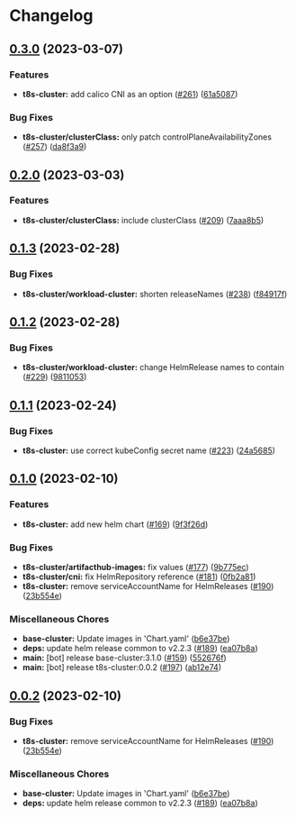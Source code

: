 # Changelog

## [0.3.0](https://github.com/teutonet/teutonet-helm-charts/compare/t8s-cluster-0.2.0...t8s-cluster-v0.3.0) (2023-03-07)


### Features

* **t8s-cluster:** add calico CNI as an option ([#261](https://github.com/teutonet/teutonet-helm-charts/issues/261)) ([61a5087](https://github.com/teutonet/teutonet-helm-charts/commit/61a5087520dc8d8a0402e2e0a56e386e8023a6a0))


### Bug Fixes

* **t8s-cluster/clusterClass:** only patch controlPlaneAvailabilityZones ([#257](https://github.com/teutonet/teutonet-helm-charts/issues/257)) ([da8f3a9](https://github.com/teutonet/teutonet-helm-charts/commit/da8f3a9447b38500917e9c7f100aeb0dafff5d94))

## [0.2.0](https://github.com/teutonet/teutonet-helm-charts/compare/t8s-cluster-0.1.3...t8s-cluster-v0.2.0) (2023-03-03)


### Features

* **t8s-cluster/clusterClass:** include clusterClass ([#209](https://github.com/teutonet/teutonet-helm-charts/issues/209)) ([7aaa8b5](https://github.com/teutonet/teutonet-helm-charts/commit/7aaa8b58caecdc4e8c59bf1291e4982a7354e2c7))

## [0.1.3](https://github.com/teutonet/teutonet-helm-charts/compare/t8s-cluster-0.1.2...t8s-cluster-v0.1.3) (2023-02-28)


### Bug Fixes

* **t8s-cluster/workload-cluster:** shorten releaseNames ([#238](https://github.com/teutonet/teutonet-helm-charts/issues/238)) ([f84917f](https://github.com/teutonet/teutonet-helm-charts/commit/f84917ff8b3b45cb99cefac45261cb285ad6a65b))

## [0.1.2](https://github.com/teutonet/teutonet-helm-charts/compare/t8s-cluster-0.1.1...t8s-cluster-v0.1.2) (2023-02-28)


### Bug Fixes

* **t8s-cluster/workload-cluster:** change HelmRelease names to contain ([#229](https://github.com/teutonet/teutonet-helm-charts/issues/229)) ([9811053](https://github.com/teutonet/teutonet-helm-charts/commit/981105389153b43a149f47c2a2661257dc66998d))

## [0.1.1](https://github.com/teutonet/teutonet-helm-charts/compare/t8s-cluster-0.1.0...t8s-cluster-v0.1.1) (2023-02-24)


### Bug Fixes

* **t8s-cluster:** use correct kubeConfig secret name ([#223](https://github.com/teutonet/teutonet-helm-charts/issues/223)) ([24a5685](https://github.com/teutonet/teutonet-helm-charts/commit/24a5685a8fd80e8ee954793a3fa7d2e65e883cb4))

## [0.1.0](https://github.com/teutonet/teutonet-helm-charts/compare/t8s-cluster-v0.0.2...t8s-cluster-v0.1.0) (2023-02-10)


### Features

* **t8s-cluster:** add new helm chart ([#169](https://github.com/teutonet/teutonet-helm-charts/issues/169)) ([9f3f26d](https://github.com/teutonet/teutonet-helm-charts/commit/9f3f26d01e41fb57ba811c33f22766a5644c91e3))


### Bug Fixes

* **t8s-cluster/artifacthub-images:** fix values ([#177](https://github.com/teutonet/teutonet-helm-charts/issues/177)) ([9b775ec](https://github.com/teutonet/teutonet-helm-charts/commit/9b775ec67f73a6c361e4369213b7dc196596995b))
* **t8s-cluster/cni:** fix HelmRepository reference ([#181](https://github.com/teutonet/teutonet-helm-charts/issues/181)) ([0fb2a81](https://github.com/teutonet/teutonet-helm-charts/commit/0fb2a8150b3b745f43a5295eaa500ba7f555c083))
* **t8s-cluster:** remove serviceAccountName for HelmReleases ([#190](https://github.com/teutonet/teutonet-helm-charts/issues/190)) ([23b554e](https://github.com/teutonet/teutonet-helm-charts/commit/23b554ed444e9b57d5720b11b1e26351e954be79))


### Miscellaneous Chores

* **base-cluster:** Update images in 'Chart.yaml' ([b6e37be](https://github.com/teutonet/teutonet-helm-charts/commit/b6e37be298771915ca1b8f8a43c2004fe6cc0f5d))
* **deps:** update helm release common to v2.2.3 ([#189](https://github.com/teutonet/teutonet-helm-charts/issues/189)) ([ea07b8a](https://github.com/teutonet/teutonet-helm-charts/commit/ea07b8a8f68197f55a5d85bcdf881f71c63578ae))
* **main:** [bot] release base-cluster:3.1.0 ([#159](https://github.com/teutonet/teutonet-helm-charts/issues/159)) ([552676f](https://github.com/teutonet/teutonet-helm-charts/commit/552676ff2a7d1a7b8b54101f094f84822ddfae95))
* **main:** [bot] release t8s-cluster:0.0.2 ([#197](https://github.com/teutonet/teutonet-helm-charts/issues/197)) ([ab12e74](https://github.com/teutonet/teutonet-helm-charts/commit/ab12e74e164afe814104dfc82a229a0e793b8b95))

## [0.0.2](https://github.com/teutonet/teutonet-helm-charts/compare/t8s-cluster-0.0.1...t8s-cluster-v0.0.2) (2023-02-10)


### Bug Fixes

* **t8s-cluster:** remove serviceAccountName for HelmReleases ([#190](https://github.com/teutonet/teutonet-helm-charts/issues/190)) ([23b554e](https://github.com/teutonet/teutonet-helm-charts/commit/23b554ed444e9b57d5720b11b1e26351e954be79))


### Miscellaneous Chores

* **base-cluster:** Update images in 'Chart.yaml' ([b6e37be](https://github.com/teutonet/teutonet-helm-charts/commit/b6e37be298771915ca1b8f8a43c2004fe6cc0f5d))
* **deps:** update helm release common to v2.2.3 ([#189](https://github.com/teutonet/teutonet-helm-charts/issues/189)) ([ea07b8a](https://github.com/teutonet/teutonet-helm-charts/commit/ea07b8a8f68197f55a5d85bcdf881f71c63578ae))
